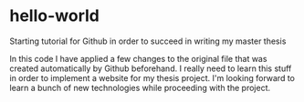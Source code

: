 # hello-world
Starting tutorial for Github in order to succeed in writing my master thesis

In this code I have applied a few changes to the original file that was created automatically by Github beforehand.
I really need to learn this stuff in order to implement a website for my thesis project. I'm looking forward to learn a bunch of new technologies while proceeding with the project.
